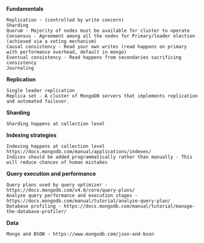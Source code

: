
**Fundamentals**

    Replication - (controlled by write concern)
    Sharding
    Quorum - Majority of nodes must be available for cluster to operate
    Consensus - Agreement among all the nodes for Primary/leader election (achieved via a voting mechanism)
    Causal consistency - Read your own writes (read happens on primary with performance overhead, default in mongo)
    Eventual consistency - Read happens from secondaries sacrificing consistency
    Journaling


**Replication**
  
    Single leader replication 
    Replica set - A cluster of MongoDB servers that implements replication and automated failover.
  
**Sharding**

    Sharding happens at collection level 

**Indexing strategies**

    Indexing happens at collection level
    https://docs.mongodb.com/manual/applications/indexes/
    Indices should be added programmatically rather than manually - This will reduce chances of human mistakes 

**Query execution and performance**

    Query plans used by query optimizer - https://docs.mongodb.com/v4.0/core/query-plans/
    Analyze query performance and execution stages - https://docs.mongodb.com/manual/tutorial/analyze-query-plan/
    Database profiling - https://docs.mongodb.com/manual/tutorial/manage-the-database-profiler/

**Data**

    Mongo and BSON - https://www.mongodb.com/json-and-bson
